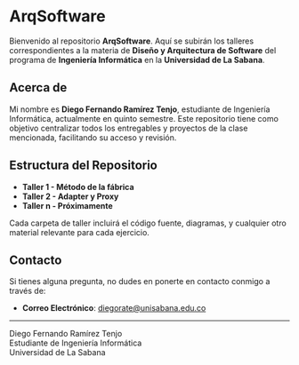 # ArqSoftware

Bienvenido al repositorio **ArqSoftware**. Aquí se subirán los talleres correspondientes a la materia de **Diseño y Arquitectura de Software** del programa de **Ingeniería Informática** en la **Universidad de La Sabana**.

## Acerca de

Mi nombre es **Diego Fernando Ramírez Tenjo**, estudiante de Ingeniería Informática, actualmente en quinto semestre. Este repositorio tiene como objetivo centralizar todos los entregables y proyectos de la clase mencionada, facilitando su acceso y revisión.

## Estructura del Repositorio

- **Taller 1 - Método de la fábrica**
- **Taller 2 - Adapter y Proxy**
- **Taller n - Próximamente**

Cada carpeta de taller incluirá el código fuente, diagramas, y cualquier otro material relevante para cada ejercicio.

## Contacto

Si tienes alguna pregunta, no dudes en ponerte en contacto conmigo a través de:

- **Correo Electrónico**: [diegorate@unisabana.edu.co](mailto:diegorate@unisabana.edu.co)

---

Diego Fernando Ramírez Tenjo  
Estudiante de Ingeniería Informática  
Universidad de La Sabana
